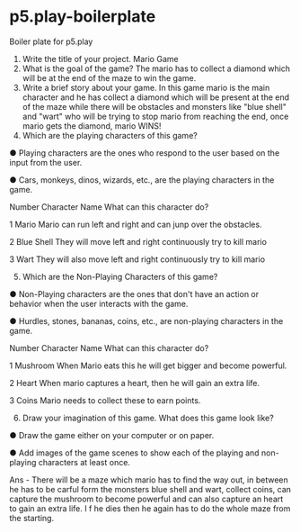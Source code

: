 # p5.play-boilerplate
Boiler plate for p5.play

1. Write the title of your project.
Mario Game
2. What is the goal of the game?
The mario has to collect a diamond which will be at the end of the maze to win the game.
3. Write a brief story about your game.
In this game mario is the main character and he has collect a diamond which will be present at the end of the maze while there will be obstacles and monsters like "blue shell" and "wart" who will be trying to stop mario from reaching the end, once mario gets the diamond, mario WINS!
4. Which are the playing characters of this game?

● Playing characters are the ones who respond to the user based on the input from the user.

● Cars, monkeys, dinos, wizards, etc., are the playing characters in the game.

Number                     Character Name                            What can this character do?

1                          Mario                                      Mario can run left and right and can junp over the obstacles.     

2                          Blue Shell                                 They will move left and right continuously try to kill mario

3                          Wart                                       They will also move left and right continuously try to kill mario

5. Which are the Non-Playing Characters of this game?

● Non-Playing characters are the ones that don't have an action or behavior when the user interacts with the game.

● Hurdles, stones, bananas, coins, etc., are non-playing characters in the game.

Number                           Character Name                     What can this character do?

1                                 Mushroom                           When Mario eats this he will get bigger and become powerful.

2                                 Heart                              When mario captures a heart, then he will gain an extra life.

3                                 Coins                              Mario needs to collect these to earn points.

6. Draw your imagination of this game. What does this game look like?

● Draw the game either on your computer or on paper.

● Add images of the game scenes to show each of the playing and non-playing characters at least once.

Ans - There will be a maze which mario has to find the way out, in between he has to be carful form the monsters blue shell and wart, collect coins, can capture the mushroom to become powerful and can also capture an heart to gain an extra life. I f he dies then he again has to do the whole maze from the starting.










 
                          







